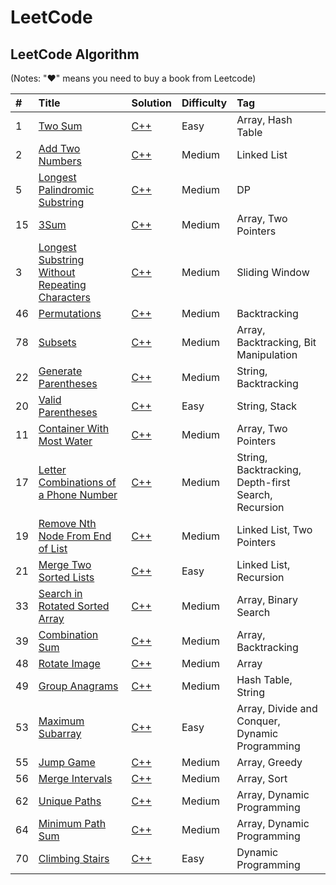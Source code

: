 # LeetCode

## LeetCode Algorithm

\(Notes: "♥" means you need to buy a book from Leetcode\)

| \# | Title | Solution | Difficulty | Tag |
| :--- | :--- | :--- | :--- | :--- |
|1|[Two Sum](https://leetcode.com/problems/two-sum) | [C++](./algorithms/TwoSum/TwoSum.cc)|Easy|Array, Hash Table|
|2|[Add Two Numbers](https://leetcode.com/problems/add-two-numbers) | [C++](./algorithms/AddTwoNumbers/AddTwoNumbers.cc)|Medium|Linked List|
|5|[Longest Palindromic Substring](https://leetcode.com/problems/longest-palindromic-substring) | [C++](./algorithms/LongestPalindromicSubstring/LongestPalindromicSubstring.cc)|Medium|DP|
|15|[3Sum](https://leetcode.com/problems/3sum) | [C++](./algorithms/3sum/3sum.cc)|Medium|Array, Two Pointers|
|3|[Longest Substring Without Repeating Characters](https://leetcode.com/problems/longest-substring-without-repeating-characters) | [C++](./algorithms/LongestSubstringWithoutRepeatingCharacters/LongestSubstringWithoutRepeatingCharacters.cc)|Medium|Sliding Window|
|46|[Permutations](https://leetcode.com/problems/permutations) | [C++](./algorithms/Permutations/Permutations.cc)|Medium|Backtracking|
|78|[Subsets](https://leetcode.com/problems/subsets) | [C++](./algorithms/Subsets/Subsets.cc)|Medium|Array, Backtracking, Bit Manipulation|
|22|[Generate Parentheses](https://leetcode.com/problems/generate-parentheses/) | [C++](./algorithms/GenerateParentheses/GenerateParentheses.cc)|Medium|String, Backtracking|
|20|[Valid Parentheses](https://leetcode.com/problems/valid-parentheses) | [C++](./algorithms/ValidParentheses/ValidParentheses.cc)|Easy|String, Stack|
|11|[Container With Most Water](https://leetcode.com/problems/container-with-most-water) | [C++](./algorithms/ContainerWithMostWater/ContainerWithMostWater.cc)|Medium|Array, Two Pointers|
|17|[Letter Combinations of a Phone Number](https://leetcode.com/problems/letter-combinations-of-a-phone-number) | [C++](./algorithms/LetterCombinationsOfAPhoneNumber/LetterCombinationsOfAPhoneNumber.cc)|Medium|String, Backtracking, Depth-first Search, Recursion|
|19|[Remove Nth Node From End of List](https://leetcode.com/problems/remove-nth-node-from-end-of-list) | [C++](./algorithms/RemoveNthNodeFromEndOfList/RemoveNthNodeFromEndOfList.cc)|Medium|Linked List, Two Pointers|
|21|[Merge Two Sorted Lists](https://leetcode.com/problems/merge-two-sorted-lists) | [C++](./algorithms/MergeTwoSortedLists/MergeTwoSortedLists.cc)|Easy|Linked List, Recursion|
|33|[Search in Rotated Sorted Array](https://leetcode.com/problems/search-in-rotated-sorted-array) | [C++](./algorithms/SearchInRotatedSortedArray/SearchInRotatedSortedArray.cc)|Medium|Array, Binary Search|
|39|[Combination Sum](https://leetcode.com/problems/combination-sum/) | [C++](./algorithms/CombinationSum/CombinationSum.cc)|Medium|Array, Backtracking|
|48|[Rotate Image](https://leetcode.com/problems/rotate-image) | [C++](./algorithms/RotateImage/RotateImage.cc)|Medium|Array|
|49|[Group Anagrams](https://leetcode.com/problems/group-anagrams/) | [C++](./algorithms/GroupAnagrams/GroupAnagrams.cc)|Medium|Hash Table, String|
|53|[Maximum Subarray](https://leetcode.com/problems/maximum-subarray) | [C++](./algorithms/MaximumSubarray/MaximumSubarray.cc)|Easy|Array, Divide and Conquer, Dynamic Programming|
|55|[Jump Game](https://leetcode.com/problems/jump-game/) | [C++](./algorithms/JumpGame/JumpGame.cc)|Medium|Array, Greedy|
|56|[Merge Intervals](https://leetcode.com/problems/merge-intervals) | [C++](./algorithms/MergeIntervals/MergeIntervals.cc)|Medium|Array, Sort|
|62|[Unique Paths](https://leetcode.com/problems/unique-paths) | [C++](./algorithms/UniquePaths/UniquePaths.cc)|Medium|Array, Dynamic Programming|
|64|[Minimum Path Sum](https://leetcode.com/problems/minimum-path-sum/) | [C++](./algorithms/MinimumPathSum/MinimumPathSum.cc)|Medium|Array, Dynamic Programming|
|70|[Climbing Stairs](https://leetcode.com/problems/climbing-stairs) | [C++](./algorithms/ClimbingStairs/ClimbingStairs.cc)|Easy|Dynamic Programming|
